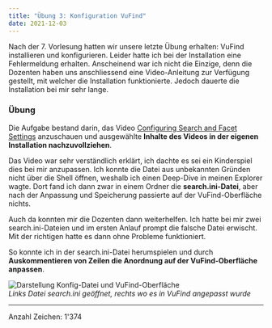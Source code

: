 ```yaml
---
title: "Übung 3: Konfiguration VuFind"
date: 2021-12-03
---
```


Nach der 7. Vorlesung hatten wir unsere letzte Übung erhalten: VuFind installieren und konfigurieren. Leider hatte ich bei der Installation eine Fehlermeldung erhalten. Anscheinend war ich nicht die Einzige, denn die Dozenten haben uns anschliessend eine Video-Anleitung zur Verfügung gestellt, mit welcher die Installation funktionierte. Jedoch dauerte die Installation bei mir sehr lange.

### Übung
Die Aufgabe bestand darin, das Video [Configuring Search and Facet Settings]( https://www.youtube.com/watch?v=qFbW8u9UQyM&list=PL5_8_wT3JpgE5rv38PwE2ulKlgzBY389y&index=5) anzuschauen und ausgewählte **Inhalte des Videos in der eigenen Installation nachzuvollziehen**.

Das Video war sehr verständlich erklärt, ich dachte es sei ein Kinderspiel dies bei mir anzupassen. Ich konnte die Datei aus unbekannten Gründen nicht über die Shell öffnen, weshalb ich einen Deep-Dive in meinen Explorer wagte. Dort fand ich dann zwar in einem Ordner die **search.ini-Datei**, aber nach der Anpassung und Speicherung passierte auf der VuFind-Oberfläche nichts.

Auch da konnten mir die Dozenten dann weiterhelfen. Ich hatte bei mir zwei search.ini-Dateien und im ersten Anlauf prompt die falsche Datei erwischt. Mit der richtigen hatte es dann ohne Probleme funktioniert.

So konnte ich in der search.ini-Datei herumspielen und durch **Auskommentieren von Zeilen die Anordnung auf der VuFind-Oberfläche anpassen**.

![Darstellung Konfig-Datei und VuFind-Oberfläche](https://i.ibb.co/3cFvjBf/07-Config.png) <br>
<i>Links Datei search.ini geöffnet, rechts wo es in VuFind angepasst wurde </i>

---
Anzahl Zeichen: 1'374



